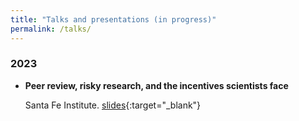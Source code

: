 ```yaml
---
title: "Talks and presentations (in progress)"
permalink: /talks/
---
```


### 2023

  * **Peer review, risky research, and the incentives scientists face**
  
    Santa Fe Institute. [slides](/files/talks/SFI-Gross.pdf){:target="\_blank"}